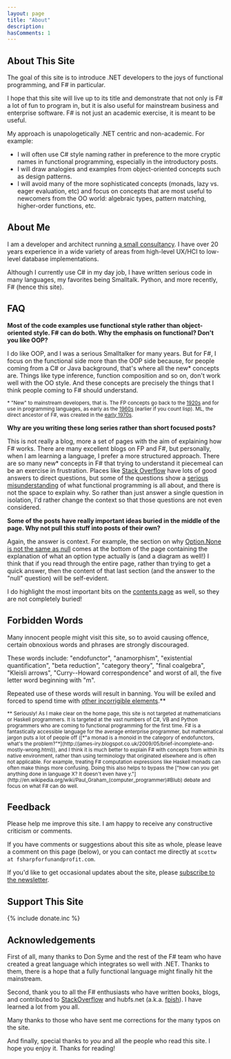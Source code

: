 ```yaml
---
layout: page
title: "About"
description: 
hasComments: 1
---
```


## About This Site 

The goal of this site is to introduce .NET developers to the joys of functional programming, and F# in particular.

I hope that this site will live up to its title and demonstrate that not only is F# a lot of fun to program in, but it is also useful for mainstream business and enterprise software. F# is not just an academic exercise, it is meant to be useful.

My approach is unapologetically .NET centric and non-academic. For example:

* I will often use C# style naming rather in preference to the more cryptic names in functional programming, especially in the introductory posts. 
* I will draw analogies and examples from object-oriented concepts such as design patterns.
* I will avoid many of the more sophisticated concepts (monads, lazy vs. eager evaluation, etc) and focus on concepts that are most useful to newcomers from the OO world: algebraic types, pattern matching, higher-order functions, etc.  

## About Me 

I am a developer and architect running [a small consultancy](). I have over 20 years experience in a wide variety of areas from high-level UX/HCI to low-level database implementations.

Although I currently use C# in my day job, I have written serious code in many languages, my favorites being Smalltalk. Python, and more recently, F# (hence this site).


## FAQ 

**Most of the code examples use functional style rather than object-oriented style. F# can do both. Why the emphasis on functional? Don't you like OOP?** 

I do like OOP, and I was a serious Smalltalker for many years.  But for F#, I focus on the functional side more than the OOP side because, for people coming from a C# or Java background, that's where all the new* concepts are.
Things like type inference, function composition and so on, don't work well with the OO style. And these concepts are precisely the things that I think people coming to F# should understand.

<sub>* "New" to mainstream developers, that is. The FP concepts go back to the [1920s](http://en.wikipedia.org/wiki/Moses_Sch%C3%B6nfinkel) and for use in programming languages, as early as the [1960s](http://en.wikipedia.org/wiki/ISWIM) (earlier if you count lisp). ML, the direct ancestor of F#, was created in the [early 1970s](http://en.wikipedia.org/wiki/ML_programming_language).</sub>

**Why are you writing these long series rather than short focused posts?**

This is not really a blog, more a set of pages with the aim of explaining how F# works. There are many excellent blogs on FP and F#, but personally, when I am learning a language, I prefer a more structured approach. There are so many new* concepts in F# that trying to understand it piecemeal can be an exercise in frustration.
Places like [Stack Overflow](http://stackoverflow.com/questions/tagged/f%23) have lots of good answers to direct questions, but some of the questions show a [serious](http://stackoverflow.com/questions/11086368/declaring-a-variable-without-assigning) [misunderstanding](http://stackoverflow.com/questions/3779098/f-mutable-function-arguments) of
what functional programming is all about, and there is not the space to explain why. So rather than just answer a single question in isolation, I'd rather change the context so that those questions are not even considered. 

**Some of the posts have really important ideas buried in the middle of the page. Why not pull this stuff into posts of their own?**

Again, the answer is context. For example, the section on why [Option.None is not the same as null](/posts/the-option-type/#option-is-not-null) comes at the bottom of the page containing the explanation of what an option type actually is (and a diagram as well!) I think that if you read through the entire page, rather than trying to get a quick answer, then the content of that last section (and the answer to the "null" question) will be self-evident.

<a name="banned"></a>

I do highlight the most important bits on the [contents page](/site-contents/) as well, so they are not completely buried!



## Forbidden Words 

Many innocent people might visit this site, so to avoid causing offence, certain obnoxious words and phrases are strongly discouraged. 

These words include: "endofunctor", "anamorphism", "existential quantification", "beta reduction", "category theory", "final coalgebra", "Kleisli arrows", "Curry--Howard correspondence" and worst of all, the five letter word beginning with "m".

Repeated use of these words will result in banning. You will be exiled and forced to spend time with [other incorrigible elements](http://www.haskell.org/haskellwiki/Haskell).**

<sub>
** Seriously! As I make clear on the home page, this site is not targeted at mathematicians or Haskell programmers. It is targeted at the vast numbers of C#, VB and Python programmers who are coming to functional programming for the first time. F# is a fantastically accessible language for the average enterprise programmer, but mathematical jargon puts a lot of people off ([*"a monad is a monoid in the category of endofunctors, what's the problem?"*](http://james-iry.blogspot.co.uk/2009/05/brief-incomplete-and-mostly-wrong.html)), and I think it is much better to explain F# with concepts from within its native environment, rather than using terminology that originated elsewhere and is often not applicable. For example, treating F# computation expressions like Haskell monads can often make things more confusing. Doing this also helps to bypass the ["how can you get anything done in language X? It doesn't even have y."](http://en.wikipedia.org/wiki/Paul_Graham_(computer_programmer)#Blub) debate and focus on what F# can do well.
</sub>

## Feedback 

Please help me improve this site. I am happy to receive any constructive criticism or comments.  

If you have comments or suggestions about this site as whole, please leave a comment on this page (below), or you can contact me directly at `scottw at fsharpforfunandprofit.com`. 

If you'd like to get occasional updates about the site, please [subscribe to the newsletter](\subscribe.html).

## Support This Site 

{% include donate.inc %}

## Acknowledgements 

First of all, many thanks to Don Syme and the rest of the F# team who have created a great language which integrates so well with .NET. Thanks to them, there is a hope that a fully functional language might finally hit the mainstream.

Second, thank you to all the F# enthusiasts who have written books, blogs, and contributed to [StackOverflow](http://stackoverflow.com/questions/tagged/f%23) and hubfs.net (a.k.a. [fpish](http://fpish.net)). I have learned a lot from you all.

Many thanks to those who have sent me corrections for the many typos on the site. 

And finally, special thanks to *you* and all the people who read this site. I hope you enjoy it. Thanks for reading!


